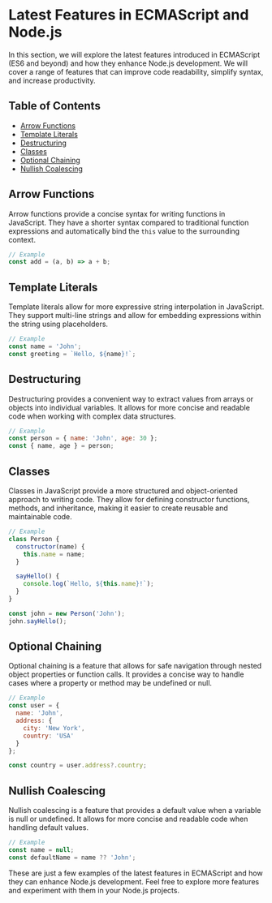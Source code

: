 # Latest Features in ECMAScript and Node.js

In this section, we will explore the latest features introduced in ECMAScript (ES6 and beyond) and how they enhance Node.js development. We will cover a range of features that can improve code readability, simplify syntax, and increase productivity.

## Table of Contents
- [Arrow Functions](#arrow-functions)
- [Template Literals](#template-literals)
- [Destructuring](#destructuring)
- [Classes](#classes)
- [Optional Chaining](#optional-chaining)
- [Nullish Coalescing](#nullish-coalescing)

## Arrow Functions
Arrow functions provide a concise syntax for writing functions in JavaScript. They have a shorter syntax compared to traditional function expressions and automatically bind the `this` value to the surrounding context.

```javascript
// Example
const add = (a, b) => a + b;
```

## Template Literals
Template literals allow for more expressive string interpolation in JavaScript. They support multi-line strings and allow for embedding expressions within the string using placeholders.

```javascript
// Example
const name = 'John';
const greeting = `Hello, ${name}!`;
```

## Destructuring
Destructuring provides a convenient way to extract values from arrays or objects into individual variables. It allows for more concise and readable code when working with complex data structures.

```javascript
// Example
const person = { name: 'John', age: 30 };
const { name, age } = person;
```

## Classes
Classes in JavaScript provide a more structured and object-oriented approach to writing code. They allow for defining constructor functions, methods, and inheritance, making it easier to create reusable and maintainable code.

```javascript
// Example
class Person {
  constructor(name) {
    this.name = name;
  }

  sayHello() {
    console.log(`Hello, ${this.name}!`);
  }
}

const john = new Person('John');
john.sayHello();
```

## Optional Chaining
Optional chaining is a feature that allows for safe navigation through nested object properties or function calls. It provides a concise way to handle cases where a property or method may be undefined or null.

```javascript
// Example
const user = {
  name: 'John',
  address: {
    city: 'New York',
    country: 'USA'
  }
};

const country = user.address?.country;
```

## Nullish Coalescing
Nullish coalescing is a feature that provides a default value when a variable is null or undefined. It allows for more concise and readable code when handling default values.

```javascript
// Example
const name = null;
const defaultName = name ?? 'John';
```

These are just a few examples of the latest features in ECMAScript and how they can enhance Node.js development. Feel free to explore more features and experiment with them in your Node.js projects.
